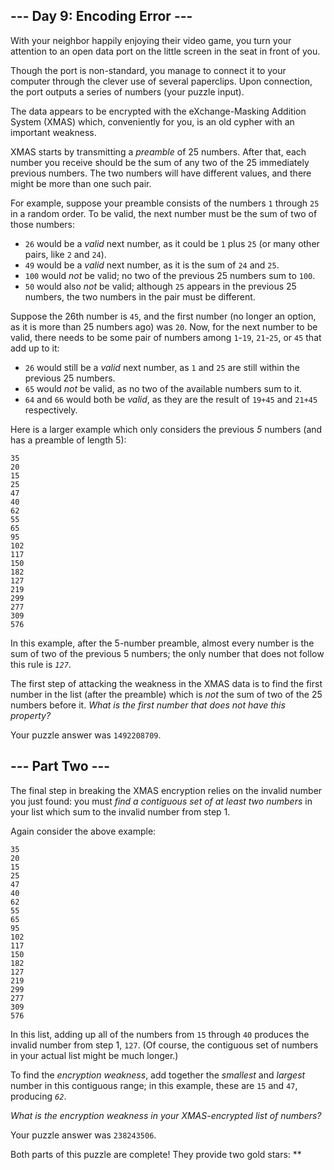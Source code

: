 --- Day 9: Encoding Error ---
-----------------------------

With your neighbor happily enjoying their video game, you turn your
attention to an open data port on the little screen in the seat in front
of you.

Though the port is non-standard, you manage to connect it to your
computer through the clever use of several paperclips. Upon connection,
the port outputs a series of numbers (your puzzle input).

The data appears to be encrypted with the eXchange-Masking Addition
System (XMAS) which, conveniently for you, is an old cypher with an
important weakness.

XMAS starts by transmitting a *preamble* of 25 numbers. After that, each
number you receive should be the sum of any two of the 25 immediately
previous numbers. The two numbers will have different values, and there
might be more than one such pair.

For example, suppose your preamble consists of the numbers `1` through
`25` in a random order. To be valid, the next number must be the sum of
two of those numbers:

-   `26` would be a *valid* next number, as it could be `1` plus `25`
    (or many other pairs, like `2` and `24`).
-   `49` would be a *valid* next number, as it is the sum of `24` and
    `25`.
-   `100` would *not* be valid; no two of the previous 25 numbers sum to
    `100`.
-   `50` would also *not* be valid; although `25` appears in the
    previous 25 numbers, the two numbers in the pair must be different.

Suppose the 26th number is `45`, and the first number (no longer an
option, as it is more than 25 numbers ago) was `20`. Now, for the next
number to be valid, there needs to be some pair of numbers among
`1`-`19`, `21`-`25`, or `45` that add up to it:

-   `26` would still be a *valid* next number, as `1` and `25` are still
    within the previous 25 numbers.
-   `65` would *not* be valid, as no two of the available numbers sum to
    it.
-   `64` and `66` would both be *valid*, as they are the result of
    `19+45` and `21+45` respectively.

Here is a larger example which only considers the previous *5* numbers
(and has a preamble of length 5):

    35
    20
    15
    25
    47
    40
    62
    55
    65
    95
    102
    117
    150
    182
    127
    219
    299
    277
    309
    576

In this example, after the 5-number preamble, almost every number is the
sum of two of the previous 5 numbers; the only number that does not
follow this rule is *`127`*.

The first step of attacking the weakness in the XMAS data is to find the
first number in the list (after the preamble) which is *not* the sum of
two of the 25 numbers before it. *What is the first number that does not
have this property?*

Your puzzle answer was `1492208709`.

--- Part Two ---
----------------

The final step in breaking the XMAS encryption relies on the invalid
number you just found: you must *find a contiguous set of at least two
numbers* in your list which sum to the invalid number from step 1.

Again consider the above example:

    35
    20
    15
    25
    47
    40
    62
    55
    65
    95
    102
    117
    150
    182
    127
    219
    299
    277
    309
    576

In this list, adding up all of the numbers from `15` through `40`
produces the invalid number from step 1, `127`. (Of course, the
contiguous set of numbers in your actual list might be much longer.)

To find the *encryption weakness*, add together the *smallest* and
*largest* number in this contiguous range; in this example, these are
`15` and `47`, producing *`62`*.

*What is the encryption weakness in your XMAS-encrypted list of
numbers?*

Your puzzle answer was `238243506`.

Both parts of this puzzle are complete! They provide two gold stars:
\*\*
